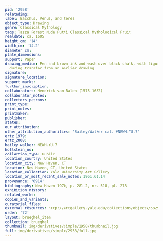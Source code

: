 ```yaml
---
pid: '2958'
relatedimg: 
label: Bacchus, Venus, and Ceres
object_type: Drawing
genre: Classical Mythology
tags: Tazza Forest Nude Putti Classical Mythological Fruit
realdate: ca. 1605
height_cm: '14'
width_cm: '14.2'
diameter_cm: 
plate_dimensions: 
support: Paper
drawing_medium: Pen and brown ink and wash over black chalk, with figures indented
  during transfer from an earlier drawing
signature: 
signature_location: 
support_marks: 
further_inscription: 
collaborators: Hendrick van Balen (1575-1632)
collaborator_notes: 
collectors_patrons: 
print_type: 
print_notes: 
printmaker: 
publisher: 
states: 
our_attribution: 
other_attribution_authorities: 'Bailey/Walker cat. #NEWH.YU.7'
ertz_1979: 
ertz_2008: 
bailey_walker: NEWH.YU.7
hollstein_no: 
collection_type: Public
location_country: United States
location_city: New Haven, CT
location: New Haven, CT, United States
location_collection: Yale University Art Gallery
location_or_most_recent_sale_notes: 1961.61.14
provenance: '6914'
bibliography: New Haven 1970, p. 281-2, nr. 518, pl. 278
exhibition_history: 
related_works: 
copies_and_variants: 
curatorial_files: 
external_resources: http://artgallery.yale.edu/collections/objects/58291
order: '72'
layout: brueghel_item
collection: brueghel
thumbnail: img/derivatives/simple/2958/thumbnail.jpg
full: img/derivatives/simple/2958/full.jpg
---
```

